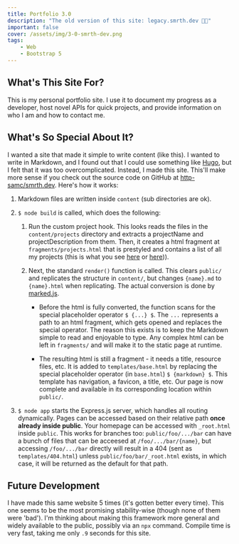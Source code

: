 ```yaml
---
title: Portfolio 3.0
description: "The old version of this site: legacy.smrth.dev 👴🏻"
important: false
cover: /assets/img/3-0-smrth-dev.png
tags:
    - Web
    - Bootstrap 5
---
```


## What's This Site For?
This is my personal portfolio site. I use it to document my progress as a developer, host novel APIs for quick projects, and provide information on who I am and how to contact me.

## What's So Special About It?
I wanted a site that made it simple to write content (like this). I wanted to write in Markdown, and I found out that I could use something like [Hugo](https://gohugo.io), but I felt that it was too overcomplicated. Instead, I made this site. This'll make more sense if you check out the source code on GitHub at [http-samc/smrth.dev](https://github.com/http-samc/smrth.dev). Here's how it works:
1. Markdown files are written inside `content` (sub directories are ok).
2. `$ node build` is called, which does the following:
    1. Run the custom project hook. This looks reads the files in the `content/projects` directory and extracts a projectName and projectDescription from them. Then, it creates a html fragment at `fragments/projects.html` that is prestyled and contains a list of all my projects (this is what you see [here](/projects) or [here](/#projects-👨💻))).

    2. Next, the standard `render()` function is called. This clears `public/` and replicates the structure in `content/`, but changes `{name}.md` to `{name}.html` when replicating. The actual conversion is done by [marked.js](https://github.com/markedjs/marked).

        - Before the html is fully converted, the function scans for the special placeholder operator `$ {...} $`. The `...` represents a path to an html fragment, which gets opened and replaces the special operator. The reason this exists is to keep the Markdown simple to read and enjoyable to type. Any complex html can be left in `fragments/` and will make it to the static page at runtime.

        - The resulting html is still a fragment - it needs a title, resource files, etc. It is added to `templates/base.html` by replacing the special placeholder operator (in `base.html`) `$ {markdown} $`. This template has navigation, a favicon, a title, etc. Our page is now complete and available in its corresponding location within `public/`.

3. `$ node app` starts the Express.js server, which handles all routing dynamically. Pages can be accessed based on their relative path **once already inside public**. Your homepage can be accessed with `_root.html` inside `public`. This works for branches too: `public/foo/.../bar` can have a bunch of files that can be acceesed at `/foo/.../bar/{name}`, but accessing `/foo/.../bar` directly will result in a 404 (sent as `templates/404.html`) unless `public/foo/bar/_root.html` exists, in which case, it will be returned as the default for that path.

## Future Development
I have made this same website 5 times (it's gotten better every time). This one seems to be the most promising stability-wise (though none of them were 'bad'). I'm thinking about making this framework more general and widely available to the public, possibly via an `npx` command. Compile time is very fast, taking me only `.9` seconds for this site.